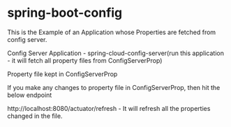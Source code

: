# spring-boot-config
This is the Example of an Application whose Properties are fetched from config server.

Config Server
Application - spring-cloud-config-server(run this application - it will fetch all property files from ConfigServerProp)

Property file kept in
ConfigServerProp

If you make any changes to property file in ConfigServerProp, then hit the below endpoint

http://localhost:8080/actuator/refresh - It will refresh all the properties changed in the file.
